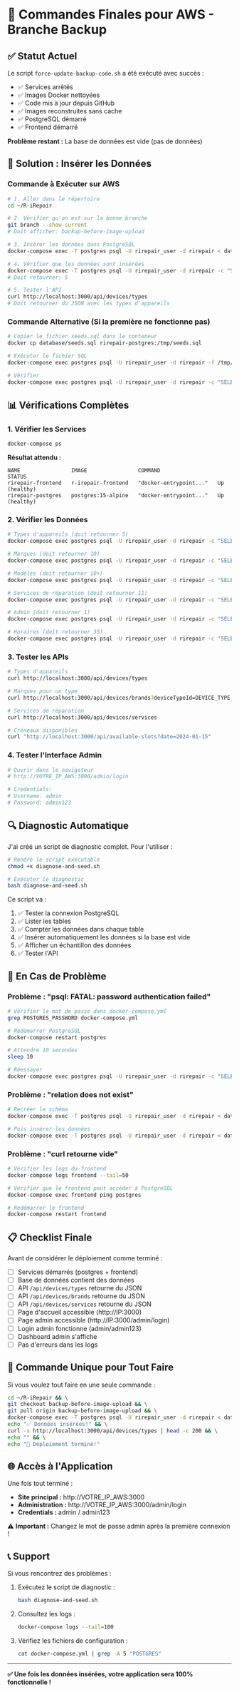 # 🚀 Commandes Finales pour AWS - Branche Backup

## ✅ Statut Actuel

Le script `force-update-backup-code.sh` a été exécuté avec succès :
- ✅ Services arrêtés
- ✅ Images Docker nettoyées
- ✅ Code mis à jour depuis GitHub
- ✅ Images reconstruites sans cache
- ✅ PostgreSQL démarré
- ✅ Frontend démarré

**Problème restant :** La base de données est vide (pas de données)

## 🔧 Solution : Insérer les Données

### Commande à Exécuter sur AWS

```bash
# 1. Aller dans le répertoire
cd ~/R-iRepair

# 2. Vérifier qu'on est sur la bonne branche
git branch --show-current
# Doit afficher: backup-before-image-upload

# 3. Insérer les données dans PostgreSQL
docker-compose exec -T postgres psql -U rirepair_user -d rirepair < database/seeds.sql

# 4. Vérifier que les données sont insérées
docker-compose exec -T postgres psql -U rirepair_user -d rirepair -c "SELECT COUNT(*) FROM device_types;"
# Doit retourner: 5

# 5. Tester l'API
curl http://localhost:3000/api/devices/types
# Doit retourner du JSON avec les types d'appareils
```

### Commande Alternative (Si la première ne fonctionne pas)

```bash
# Copier le fichier seeds.sql dans le conteneur
docker cp database/seeds.sql rirepair-postgres:/tmp/seeds.sql

# Exécuter le fichier SQL
docker-compose exec postgres psql -U rirepair_user -d rirepair -f /tmp/seeds.sql

# Vérifier
docker-compose exec postgres psql -U rirepair_user -d rirepair -c "SELECT name FROM device_types;"
```

## 📊 Vérifications Complètes

### 1. Vérifier les Services

```bash
docker-compose ps
```

**Résultat attendu :**
```
NAME                IMAGE                COMMAND                  STATUS
rirepair-frontend   r-irepair-frontend   "docker-entrypoint..."   Up (healthy)
rirepair-postgres   postgres:15-alpine   "docker-entrypoint..."   Up (healthy)
```

### 2. Vérifier les Données

```bash
# Types d'appareils (doit retourner 5)
docker-compose exec postgres psql -U rirepair_user -d rirepair -c "SELECT COUNT(*) FROM device_types;"

# Marques (doit retourner 10)
docker-compose exec postgres psql -U rirepair_user -d rirepair -c "SELECT COUNT(*) FROM brands;"

# Modèles (doit retourner 10+)
docker-compose exec postgres psql -U rirepair_user -d rirepair -c "SELECT COUNT(*) FROM models;"

# Services de réparation (doit retourner 11)
docker-compose exec postgres psql -U rirepair_user -d rirepair -c "SELECT COUNT(*) FROM repair_services;"

# Admin (doit retourner 1)
docker-compose exec postgres psql -U rirepair_user -d rirepair -c "SELECT username FROM users WHERE username='admin';"

# Horaires (doit retourner 35)
docker-compose exec postgres psql -U rirepair_user -d rirepair -c "SELECT COUNT(*) FROM schedule_slots;"
```

### 3. Tester les APIs

```bash
# Types d'appareils
curl http://localhost:3000/api/devices/types

# Marques pour un type
curl http://localhost:3000/api/devices/brands?deviceTypeId=DEVICE_TYPE_ID

# Services de réparation
curl http://localhost:3000/api/devices/services

# Créneaux disponibles
curl "http://localhost:3000/api/available-slots?date=2024-01-15"
```

### 4. Tester l'Interface Admin

```bash
# Ouvrir dans le navigateur
# http://VOTRE_IP_AWS:3000/admin/login

# Credentials:
# Username: admin
# Password: admin123
```

## 🔍 Diagnostic Automatique

J'ai créé un script de diagnostic complet. Pour l'utiliser :

```bash
# Rendre le script exécutable
chmod +x diagnose-and-seed.sh

# Exécuter le diagnostic
bash diagnose-and-seed.sh
```

Ce script va :
1. ✅ Tester la connexion PostgreSQL
2. ✅ Lister les tables
3. ✅ Compter les données dans chaque table
4. ✅ Insérer automatiquement les données si la base est vide
5. ✅ Afficher un échantillon des données
6. ✅ Tester l'API

## 🚨 En Cas de Problème

### Problème : "psql: FATAL: password authentication failed"

```bash
# Vérifier le mot de passe dans docker-compose.yml
grep POSTGRES_PASSWORD docker-compose.yml

# Redémarrer PostgreSQL
docker-compose restart postgres

# Attendre 10 secondes
sleep 10

# Réessayer
docker-compose exec postgres psql -U rirepair_user -d rirepair -c "SELECT 1;"
```

### Problème : "relation does not exist"

```bash
# Recréer le schéma
docker-compose exec -T postgres psql -U rirepair_user -d rirepair < database/schema.sql

# Puis insérer les données
docker-compose exec -T postgres psql -U rirepair_user -d rirepair < database/seeds.sql
```

### Problème : "curl retourne vide"

```bash
# Vérifier les logs du frontend
docker-compose logs frontend --tail=50

# Vérifier que le frontend peut accéder à PostgreSQL
docker-compose exec frontend ping postgres

# Redémarrer le frontend
docker-compose restart frontend
```

## 📋 Checklist Finale

Avant de considérer le déploiement comme terminé :

- [ ] Services démarrés (postgres + frontend)
- [ ] Base de données contient des données
- [ ] API `/api/devices/types` retourne du JSON
- [ ] API `/api/devices/brands` retourne du JSON
- [ ] API `/api/devices/services` retourne du JSON
- [ ] Page d'accueil accessible (http://IP:3000)
- [ ] Page admin accessible (http://IP:3000/admin/login)
- [ ] Login admin fonctionne (admin/admin123)
- [ ] Dashboard admin s'affiche
- [ ] Pas d'erreurs dans les logs

## 🎯 Commande Unique pour Tout Faire

Si vous voulez tout faire en une seule commande :

```bash
cd ~/R-iRepair && \
git checkout backup-before-image-upload && \
git pull origin backup-before-image-upload && \
docker-compose exec -T postgres psql -U rirepair_user -d rirepair < database/seeds.sql && \
echo "✅ Données insérées!" && \
curl -s http://localhost:3000/api/devices/types | head -c 200 && \
echo "" && \
echo "🎉 Déploiement terminé!"
```

## 🌐 Accès à l'Application

Une fois tout terminé :

- **Site principal :** http://VOTRE_IP_AWS:3000
- **Administration :** http://VOTRE_IP_AWS:3000/admin/login
- **Credentials :** admin / admin123

⚠️ **Important :** Changez le mot de passe admin après la première connexion !

## 📞 Support

Si vous rencontrez des problèmes :

1. Exécutez le script de diagnostic :
   ```bash
   bash diagnose-and-seed.sh
   ```

2. Consultez les logs :
   ```bash
   docker-compose logs --tail=100
   ```

3. Vérifiez les fichiers de configuration :
   ```bash
   cat docker-compose.yml | grep -A 5 "POSTGRES"
   ```

---

**✅ Une fois les données insérées, votre application sera 100% fonctionnelle !**
